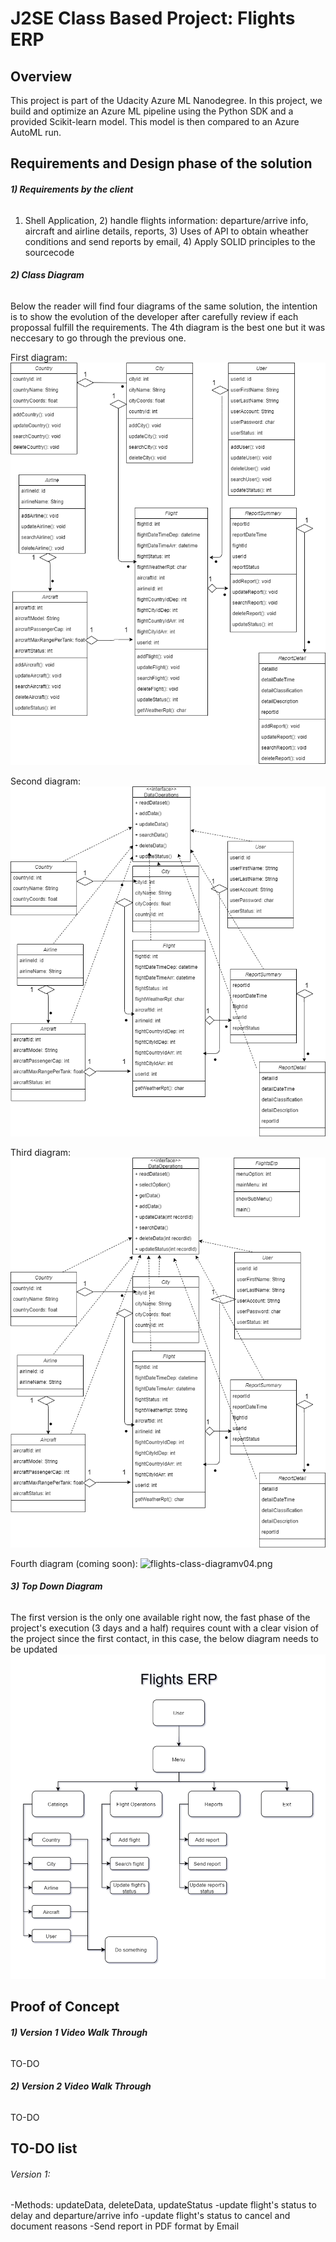 # J2SE Class Based Project: Flights ERP

## Overview
This project is part of the Udacity Azure ML Nanodegree.
In this project, we build and optimize an Azure ML pipeline using the Python SDK and a provided Scikit-learn model.
This model is then compared to an Azure AutoML run.

## Requirements and Design phase of the solution
###### **1) Requirements by the client**
1) Shell Application, 2) handle flights information: departure/arrive info, aircraft and airline details, reports, 3) Uses of API to obtain wheather conditions and send reports by email, 4) Apply SOLID principles to the sourcecode
    
###### **2) Class Diagram**
Below the reader will find four diagrams of the same solution, the intention is to show the evolution of the developer after carefully review if each propossal fulfill the requirements. The 4th diagram is the best one but it was neccesary to go through the previous one.  

First diagram:
![flights-class-diagramv01.png](./design/flights-class-diagramv01.png?raw=true "Diagram 1")

Second diagram:
![flights-class-diagramv02.png](./design/flights-class-diagramv02.png?raw=true "Diagram 2")

Third diagram:
![flights-class-diagramv03.png](./design/flights-class-diagramv03.png?raw=true "Diagram 3")

Fourth diagram (coming soon):
![flights-class-diagramv04.png](./design/flights-class-diagramv04.png?raw=true "Diagram 4")

###### **3) Top Down Diagram**
The first version is the only one available right now, the fast phase of the project's execution (3 days and a half) requires count with a clear vision of the project since the first contact, in this case, the below diagram needs to be updated
![topdown-v1.png](./design/topdown-v1.png?raw=true "Top Down V1")


## Proof of Concept
###### **1) Version 1 Video Walk Through**
TO-DO

###### **2) Version 2 Video Walk Through**
TO-DO

## TO-DO list
###### Version 1:
-Methods: updateData, deleteData, updateStatus
-update flight's status to delay and departure/arrive info
-update flight's status to cancel and document reasons
-Send report in PDF format by Email